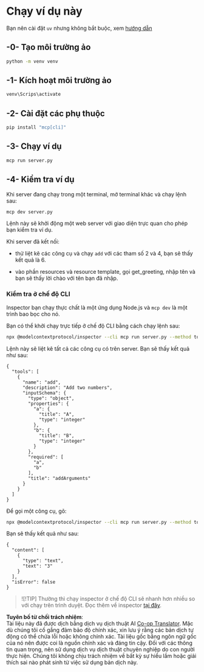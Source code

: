<!--
CO_OP_TRANSLATOR_METADATA:
{
  "original_hash": "d0f0d7012325b286e4a717791b23ae7e",
  "translation_date": "2025-07-09T23:11:00+00:00",
  "source_file": "03-GettingStarted/01-first-server/solution/python/README.md",
  "language_code": "vi"
}
-->
# Chạy ví dụ này

Bạn nên cài đặt `uv` nhưng không bắt buộc, xem [hướng dẫn](https://docs.astral.sh/uv/#highlights)

## -0- Tạo môi trường ảo

```bash
python -m venv venv
```

## -1- Kích hoạt môi trường ảo

```bash
venv\Scrips\activate
```

## -2- Cài đặt các phụ thuộc

```bash
pip install "mcp[cli]"
```

## -3- Chạy ví dụ


```bash
mcp run server.py
```

## -4- Kiểm tra ví dụ

Khi server đang chạy trong một terminal, mở terminal khác và chạy lệnh sau:

```bash
mcp dev server.py
```

Lệnh này sẽ khởi động một web server với giao diện trực quan cho phép bạn kiểm tra ví dụ.

Khi server đã kết nối:

- thử liệt kê các công cụ và chạy `add` với các tham số 2 và 4, bạn sẽ thấy kết quả là 6.

- vào phần resources và resource template, gọi get_greeting, nhập tên và bạn sẽ thấy lời chào với tên bạn đã nhập.

### Kiểm tra ở chế độ CLI

Inspector bạn chạy thực chất là một ứng dụng Node.js và `mcp dev` là một trình bao bọc cho nó.

Bạn có thể khởi chạy trực tiếp ở chế độ CLI bằng cách chạy lệnh sau:

```bash
npx @modelcontextprotocol/inspector --cli mcp run server.py --method tools/list
```

Lệnh này sẽ liệt kê tất cả các công cụ có trên server. Bạn sẽ thấy kết quả như sau:

```text
{
  "tools": [
    {
      "name": "add",
      "description": "Add two numbers",
      "inputSchema": {
        "type": "object",
        "properties": {
          "a": {
            "title": "A",
            "type": "integer"
          },
          "b": {
            "title": "B",
            "type": "integer"
          }
        },
        "required": [
          "a",
          "b"
        ],
        "title": "addArguments"
      }
    }
  ]
}
```

Để gọi một công cụ, gõ:

```bash
npx @modelcontextprotocol/inspector --cli mcp run server.py --method tools/call --tool-name add --tool-arg a=1 --tool-arg b=2
```

Bạn sẽ thấy kết quả như sau:

```text
{
  "content": [
    {
      "type": "text",
      "text": "3"
    }
  ],
  "isError": false
}
```

> ![!TIP]
> Thường thì chạy inspector ở chế độ CLI sẽ nhanh hơn nhiều so với chạy trên trình duyệt.
> Đọc thêm về inspector [tại đây](https://github.com/modelcontextprotocol/inspector).

**Tuyên bố từ chối trách nhiệm**:  
Tài liệu này đã được dịch bằng dịch vụ dịch thuật AI [Co-op Translator](https://github.com/Azure/co-op-translator). Mặc dù chúng tôi cố gắng đảm bảo độ chính xác, xin lưu ý rằng các bản dịch tự động có thể chứa lỗi hoặc không chính xác. Tài liệu gốc bằng ngôn ngữ gốc của nó nên được coi là nguồn chính xác và đáng tin cậy. Đối với các thông tin quan trọng, nên sử dụng dịch vụ dịch thuật chuyên nghiệp do con người thực hiện. Chúng tôi không chịu trách nhiệm về bất kỳ sự hiểu lầm hoặc giải thích sai nào phát sinh từ việc sử dụng bản dịch này.